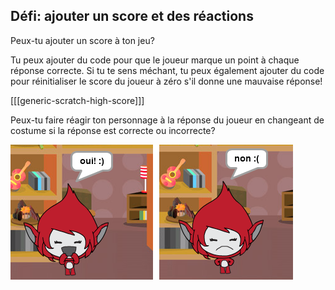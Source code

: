## Défi: ajouter un score et des réactions

Peux-tu ajouter un score à ton jeu?

Tu peux ajouter du code pour que le joueur marque un point à chaque réponse correcte. Si tu te sens méchant, tu peux également ajouter du code pour réinitialiser le score du joueur à zéro s'il donne une mauvaise réponse!

[[[generic-scratch-high-score]]]

Peux-tu faire réagir ton personnage à la réponse du joueur en changeant de costume si la réponse est correcte ou incorrecte?

![capture d'écran](images/brain-costume.png)